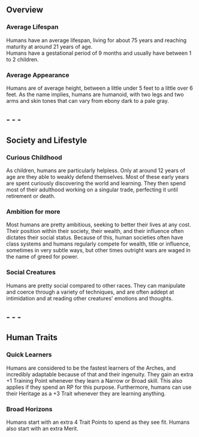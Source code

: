
## Overview 

### Average Lifespan
Humans have an average lifespan, living for about 75 years and reaching maturity at around 21 years of age.  
Humans have a gestational period of 9 months and usually have between 1 to 2 children.  

### Average Appearance
Humans are of average height, between a little under 5 feet to a little over 6 feet. 
As the name implies, humans are humanoid, with two legs and two arms and skin tones that can vary from ebony dark to a pale gray.
 
## - - -
## **Society and Lifestyle**  

### Curious Childhood
As children, humans are particularly helpless. Only at around 12 years of age are they able to weakly defend themselves. Most of these early years are spent curiously discovering the world and learning. They then spend most of their adulthood working on a singular trade, perfecting it until retirement or death.  
  
### Ambition for more  
Most humans are pretty ambitious, seeking to better their lives at any cost. Their position within their society, their wealth, and their influence often dictates their social status. Because of this, human societies often have class systems and humans regularly compete for wealth, title or influence, sometimes in very subtle ways, but other times outright wars are waged in the name of greed for power.

### Social Creatures
Humans are pretty social compared to other races. They can manipulate and coerce through a variety of techniques, and are often addept at intimidation and at reading other creatures' emotions and thoughts.

## - - -
## **Human Traits**

### Quick Learners
Humans are considered to be the fastest learners of the Arches, and incredibly adaptable because of that and their ingenuity. They gain an extra +1 Training Point whenever they learn a Narrow or Broad skill. This also applies if they spend an RP for this purpose.
Furthermore, humans can use their Heritage as a +3 Trait whenever they are learning anything.

### Broad Horizons
Humans start with an extra 4 Trait Points to spend as they see fit.
Humans also start with an extra Merit.
